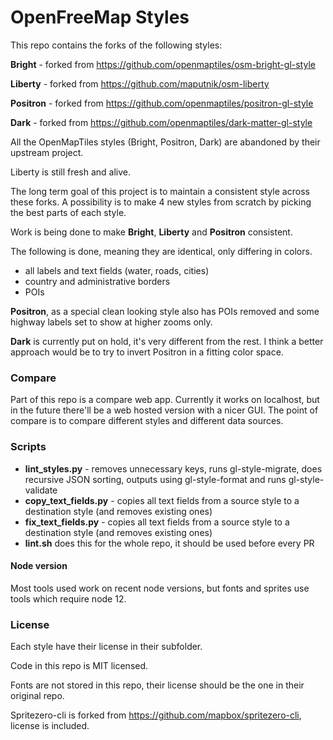 # OpenFreeMap Styles

This repo contains the forks of the following styles:

**Bright** - forked from https://github.com/openmaptiles/osm-bright-gl-style

**Liberty** - forked from https://github.com/maputnik/osm-liberty

**Positron** - forked from https://github.com/openmaptiles/positron-gl-style

**Dark** - forked from https://github.com/openmaptiles/dark-matter-gl-style

All the OpenMapTiles styles (Bright, Positron, Dark) are abandoned by their upstream project.

Liberty is still fresh and alive. 

The long term goal of this project is to maintain a consistent style across these forks. A possibility is to make 4 new styles from scratch by picking the best parts of each style.

Work is being done to make **Bright**, **Liberty** and **Positron** consistent. 

The following is done, meaning they are identical, only differing in colors.

- all labels and text fields (water, roads, cities)
- country and administrative borders
- POIs

**Positron**, as a special clean looking style also has POIs removed and some highway labels set to show at higher zooms only.

**Dark** is currently put on hold, it's very different from the rest. I think a better approach would be to try to invert Positron in a fitting color space.



### Compare

Part of this repo is a compare web app. Currently it works on localhost, but in the future there'll be a web hosted version with a nicer GUI. The point of compare is to compare different styles and different data sources.



### Scripts

- **lint_styles.py** - removes unnecessary keys, runs gl-style-migrate, does recursive JSON sorting, outputs using gl-style-format and runs gl-style-validate
- **copy_text_fields.py** - copies all text fields from a source style to a destination style (and removes existing ones)
- **fix_text_fields.py** - copies all text fields from a source style to a destination style (and removes existing ones)
- **lint.sh** does this for the whole repo, it should be used before every PR



#### Node version

Most tools used work on recent node versions, but fonts and sprites use tools which require node 12.



### License

Each style have their license in their subfolder.

Code in this repo is MIT licensed.

Fonts are not stored in this repo, their license should be the one in their original repo.

Spritezero-cli is forked from https://github.com/mapbox/spritezero-cli, license is included.
